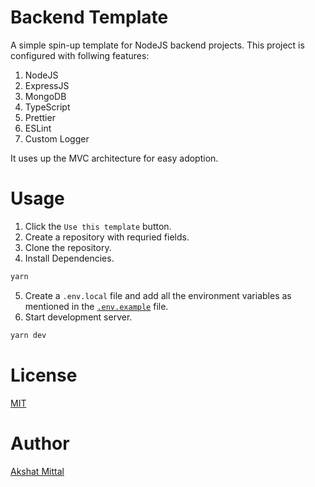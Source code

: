 # Backend Template

A simple spin-up template for NodeJS backend projects.
This project is configured with follwing features:

1. NodeJS
2. ExpressJS
3. MongoDB
4. TypeScript
5. Prettier
6. ESLint
7. Custom Logger

It uses up the MVC architecture for easy adoption.

# Usage

1. Click the `Use this template` button.
2. Create a repository with requried fields.
3. Clone the repository.
4. Install Dependencies.
```sh
yarn
```
5. Create a `.env.local` file and add all the environment variables as mentioned in the [`.env.example`](/.env.example) file.
6. Start development server.
```sh
yarn dev
```

# License

[MIT](LICENSE)

# Author

[Akshat Mittal](https://akshatmittal61.vercel.app)

